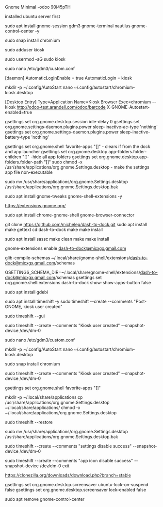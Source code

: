Gnome Minimal
-odoo
90i45pTH

installed ubuntu server first

sudo apt install gnome-session gdm3 gnome-terminal nautilus gnome-control-center -y

sudo snap install chromium

sudo adduser kiosk

<!-- -add user to sudo (for setup) -->

sudo usermod -aG sudo kiosk

<!-- -enable autologin for kiosk -->

sudo nano /etc/gdm3/custom.conf

<!-- -edit the custom.conf to reflect below -->

[daemon]
AutomaticLoginEnable = true
AutomaticLogin = kiosk

<!-- -create the autro start folder and file -->

mkdir -p ~/.config/AutoStart
nano ~/.config/autostart/chromium-kiosk.desktop

<!-- -in the file -->

[Desktop Entry]
Type=Application
Name=Kiosk Browser
Exec=chromium --kiosk http://odoo-test.arandell.com/odoo/barcode
X-GNOME-Autostart-enabled=true

<!-- -disable screen sleep. dont need to do this if done on ui-->

gsettings set org.gnome.desktop.session idle-delay 0
gsettings set org.gnome.settings-daemon.plugins.power sleep-inactive-ac-type 'nothing'
gsettings set org.gnome.settings-daemon.plugins.power sleep-inactive-battery-type 'nothing'

<!-- Disable Access to Settings in GNOME. make sure kiosk we are signed into kiosk user. Check above also. those steps may also require to be logged in as kiosk
    this step is important for the cloning step. it makes sure that kiosk user retains all the settings.
 -->

gsettings set org.gnome.shell favorite-apps "[]" - clears if from the dock and app launcher
gsettings set org.gnome.desktop.app-folders.folder-children "[]" -hide all app folders
gsettings set org.gnome.desktop.app-folders.folder-path "[]"
sudo chmod -x /usr/share/applications/org.gnome.Settings.desktop - make the settings app file non-executable

<!-- some of the above did not work to remove the Settings. the one below did. not sure if I even need to do the ones above -->

sudo mv /usr/share/applications/org.gnome.Settings.desktop /usr/share/applications/org.gnome.Settings.desktop.bak

<!-- turning back on temp so I can make adustments to the device. then will turn back off. -->

<!-- installing ext to hide dock -->

sudo apt install gnome-tweaks gnome-shell-extensions -y

<!-- extension installed correctly, but due to the server version, have to install the extension to chromium -follow prompts- -->

https://extensions.gnome.org/

<!-- then -->

sudo apt install chrome-gnome-shell gnome-browser-connector

<!-- having issues installing dash to dock. trying to clone it from git -->

git clone https://github.com/micheleg/dash-to-dock.git
sudo apt install make gettext
cd dash-to-dock
make
make install

<!-- ran  into an issue here. had to download -->

sudo apt install sassc
make clean
make
make install

<!-- I think install is in the wrong folder trying to fix this. -->

gnome-extensions enable dash-to-dock@micxgx.gmail.com

<!-- this cmd below was unnecesarry I believe -->

glib-compile-schemas ~/.local/share/gnome-shell/extensions/dash-to-dock@micxgx.gmail.com/schemas

<!-- disable the app icon: 9 dots -->

GSETTINGS_SCHEMA_DIR=~/.local/share/gnome-shell/extensions/dash-to-dock@micxgx.gmail.com/schemas gsettings set org.gnome.shell.extensions.dash-to-dock show-show-apps-button false

<!-- OK FROM HERE. IT LOOKS SATISFACTORY. I just need to take the settings icon out of the top right and keyboard. splashtop -->
<!-- note. there are some issues back in the admin user. The settings in kiosk are supposed to stick over there but. I am seeing some glitches on the admin side -->
<!-- cant get the setting icon on teh OSK to not show. skipping for now. attempting splashtop
    I am able to get into the network via
    "other locations in file explorer

    double clicked: Splashtop_Streamer_Ubuntu_amd64.deb

    I have to install a tool for deb files

 -->

sudo apt install gdebi

<!-- install is good. device shows up in splashtop. but, can not splashtop into it becasue of wayland seession. splashtop does not support wayland. we have to swithc to x11 session  -->

<!-- STARTING OVER ... SPLASHTOP BROKE EVERYTHING -->

<!-- installing timeshift -->

sudo apt install timeshift -y
sudo timeshift --create --comments "Post-GNOME, kiosk user created"

<!-- error here: Failed to create snapshot: Maybe a wrong directory. fixing directory -->

sudo timeshift --gui

<!-- the above gave an error because it was trying to save to the wrong partiiton. also sudo timeshift --gui also failed. below is what worked -->

sudo timeshift --create --comments "Kiosk user created" --snapshot-device /dev/dm-0

<!-- MOVING ON WITH KIOSK INSTALLATION -->

sudo nano /etc/gdm3/custom.conf

<!-- create dir and file if does not already exist -->

mkdir -p ~/.config/AutoStart
nano ~/.config/autostart/chromium-kiosk.desktop

<!-- had an issue here. I forgot to install chromium -->

sudo snap install chromium

sudo timeshift --create --comments "Kiosk user created" --snapshot-device /dev/dm-0

<!-- going to disable settings -->

<!-- clears if from the dock and app launcher. reboot. its still there -->

gsettings set org.gnome.shell favorite-apps "[]"

mkdir -p ~/.local/share/applications
cp /usr/share/applications/org.gnome.Settings.desktop ~/.local/share/applications/
chmod -x ~/.local/share/applications/org.gnome.Settings.desktop

<!-- restore -->

sudo timeshift --restore

<!-- had issues with ttrying to just disable settings for kiosk user. but could not get it to stick. just did it globally -->

sudo mv /usr/share/applications/org.gnome.Settings.desktop /usr/share/applications/org.gnome.Settings.desktop.bak

sudo timeshift --create --comments "settings disable success" --snapshot-device /dev/dm-0

<!-- attempting install for extension to get rid of app icon 9dots -->
<!-- ok followed the above notes. went kind of smoothly. it works -->

sudo timeshift --create --comments "app icon disable success" --snapshot-device /dev/dm-0
exit

<!-- TODO: MAYBE LOCKDOWN CHROME ACCESS AND KEYBOARD SETTINGS ACCESS
 -->

 <!-- BEGINING CLONEZILLA PROCESS. -->

https://clonezilla.org/downloads/download.php?branch=stable

 <!-- CPU Architecture: amd64, File Type: ISO -->
 <!-- used belenaEtccher to clone. Was weary about this, because I made an attempt with belenaEtcher in the past and it was glitch.
    seems like it worked successfully now though.
    I need to usbs for this process. The surface only has one usb port. I could not find a functioning usb hub, so I had to work around by
    partitioning the same usb. A few extra steps was involed, including downloading 7zip and manually extracting the iso to the clonezilla 
    partition, becasue belenaEtcher will clone the whole stick and not jsut the partiition.

    ok. clone looks successfull. Checking to see what kind of post edits I need to do.
    
  -->
  <!-- disable sign in a suspend -->

gsettings set org.gnome.desktop.screensaver ubuntu-lock-on-suspend false
gsettings set org.gnome.desktop.screensaver lock-enabled false

<!-- kiosk user can still access settings thru: Power Mode, Bluetooth.
    if I turn all this off can I still connect to bluetooth
 -->

sudo apt remove gnome-control-center

 <!-- the above works. but choosing to just leave this as a post set up. After bluetooth install and any other necessary installs. I can shut it down. -->
 <!-- I have a wifi issue. The wifi icon has been missing. IDK when it started to be missing. This maybe an issue and I need it to come back -->
